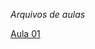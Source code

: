 *Arquivos de aulas*

[Aula 01](https://github.com/eCostaRibeiro/tktictac/blob/master/aulas/aula01/srcAula01.md)
